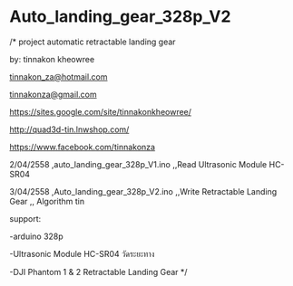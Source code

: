 # Auto_landing_gear_328p_V2

/*
project automatic retractable landing gear 

by: tinnakon kheowree  

tinnakon_za@hotmail.com

tinnakonza@gmail.com

https://sites.google.com/site/tinnakonkheowree/

http://quad3d-tin.lnwshop.com/

https://www.facebook.com/tinnakonza

2/04/2558  ,auto_landing_gear_328p_V1.ino  ,,Read Ultrasonic Module HC-SR04

3/04/2558  ,Auto_landing_gear_328p_V2.ino  ,,Write Retractable Landing Gear ,, Algorithm tin

support: 

-arduino 328p

-Ultrasonic Module HC-SR04 วัดระยะทาง

-DJI Phantom 1 & 2 Retractable Landing Gear
*/
